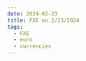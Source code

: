 ```yaml
---
date: 2024-02-23
title: FXE on 2/23/2024
tags: 
  - FXE
  - euro
  - currencies
---
```

<div class="post">
<snapshot-grid 
    :reports="['2024/02/22/CTA/FXE', '2024/02/23/CTA/FXE', '2024/02/23/MTP/FXE']"
    chart="2024/02/23/Chart/FXE"
/>
<p>

</p>
<p>

</p>
</div>